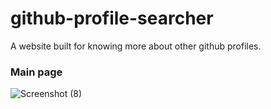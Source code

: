 # github-profile-searcher

A website built for knowing more about other github profiles.

### Main page
![Screenshot (8)](https://user-images.githubusercontent.com/44509204/113328621-2f8ba800-933a-11eb-9bf8-21bfe33260c1.png)
